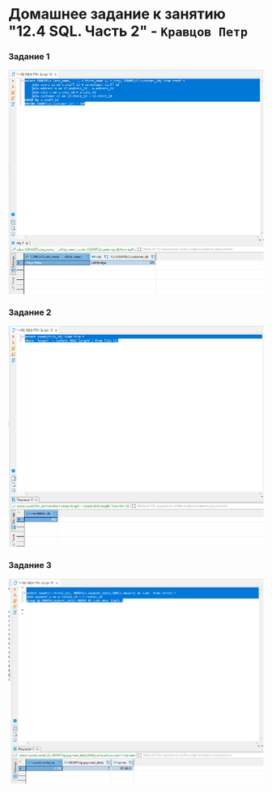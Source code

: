 # Домашнее задание к занятию "12.4 SQL. Часть 2" - `Кравцов Петр`

### Задание 1

![Запрос](https://github.com/kravtsovpeter/netology-hw/blob/main/img/12_4_1.png)


### Задание 2

![Запрос](https://github.com/kravtsovpeter/netology-hw/blob/main/img/12_4_2.png)



### Задание 3

![Запрос](https://github.com/kravtsovpeter/netology-hw/blob/main/img/12_4_3.png)
